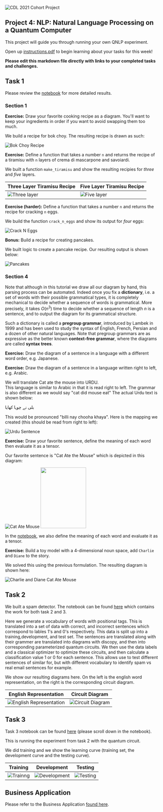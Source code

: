 ![CDL 2021 Cohort Project](../figures/CDL_logo.jpg)
## Project 4: NLP: Natural Language Processing on a Quantum Computer 

This project will guide you through running your own QNLP experiment. 

Open up [instructions.pdf](https://github.com/CDL-Quantum/CohortProject_2021/tree/main/Week4_NLP/instructions.pdf) to begin learning about your tasks for this week!

**Please edit this markdown file directly with links to your completed tasks and challenges.**

## Task 1

Please review the [notebook](./Task_1_Experiment.ipynb) for more detailed results.

### Section 1

**Exercise:** Draw your favorite cooking recipe as a diagram. You'll want to keep your ingredients in order if you want to avoid swapping them too much.

We build a recipe for bok choy. The resulting recipe is drawn as such:

![Bok Choy Recipe](./resources/bok_choy_recipe.png)

**Exercise:** Define a function that takes a number `n` and returns the recipe of a tiramisu with `n` layers of crema di mascarpone and savoiardi.

We built a function `make_tiramisu` and show the resulting recipies for *three* and *five* layers. 

| Three Layer Tiramisu Recipe | Five Layer Tiramisu Recipe |
| - | - |
| ![Three layer](./resources/tiramisu-3layers.png) | ![Five layer](./resources/tiramisu-5layers.png) | 

**Exercise (harder):** Define a function that takes a number `n` and returns the recipe for cracking `n` eggs.

We build the function `crack_n_eggs` and show its output for *four* eggs:

![Crack N Eggs](./resources/crack_n_eggs.png)

**Bonus:** Build a recipe for creating pancakes. 

We built logic to create a pancake recipe. Our resulting output is shown below: 

![Pancakes](./resources/pancakes.png)


### Section 4

Note that although in this tutorial we draw all our diagram by hand, this parsing process can be automated. Indeed once you fix a **dictionary**, i.e. a set of words with their possible grammatical types, it is completely mechanical to decide whether a sequence of words is grammatical. More precisely, it takes $O(n^3)$ time to decide whether a sequence of length $n$ is a sentence, and to output the diagram for its grammatical structure.

Such a dictionary is called a **pregroup grammar**, introduced by Lambek in 1999 and has been used to study the syntax of English, French, Persian and a dozen of other natural languages. Note that pregroup grammars are as expressive as the better known **context-free grammar**, where the diagrams are called **syntax trees**.

**Exercise:** Draw the diagram of a sentence in a language with a different word order, e.g. Japanese.

**Exercise:** Draw the diagram of a sentence in a language written right to left, e.g. Arabic.

We will translate Cat ate the mouse into URDU.  
This language is similar to Arabic in that it is read right to left. 
The grammar is also different as we would say "cat did mouse eat"
The actual Urdu text is shown below:

بلی نے چوہا کھایا

This would be pronounced "billi nay chooha khaya". Here is the mapping we created (this should be read from right to left):

![Urdu Sentence](./resources/urdu-sentence.png)

**Exercise:** Draw your favorite sentence, define the meaning of each word then evaluate it as a tensor.

Our favorite sentence is "Cat Ate the Mouse" which is depicted in this diagram:

![Cat Ate Mouse](./resources/cat-ate-mouse.png)
<img src="./resources/cat%20ate%20mouse.png" width="150" height="200">

In the [notebook](./Task_1_Experiment.ipynb), we also define the meaning of each word and evaluate it as a tensor.

**Exercise:** Build a toy model with a 4-dimensional noun space, add `Charlie` and `Diane` to the story.

We solved this using the previous formulation. The resulting diagram is shown here: 

![Charlie and Diane Cat Ate Mouse](./resources/charlie-cat-ate-diane-mouse.png)

## Task 2

We built a spam detector. The notebook can be found [here](./Task_2_and_3_QNLP_Experiment.ipynb) which contains the work for both task 2 and 3.

Here we generate a vocabulary of words with positional tags.  This is translated into a set of data with correct, and incorrect sentences which correspond to lables 1's and 0's respectively.  This data is split up into a training,development, and test set.  The sentences are translated along with their grammer are translated into diagrams with discopy, and then into corresponding parameterized quantum circuits.  We then use the data labels and  a classical optimizer to optimize these circuits, and then calculate a classification value 1 or 0 for each sentence.  This allows use to test different sentences of similar for, but with different vocabulary to identify spam vs real email sentences for example.

We show our resulting diagrams here. On the left is the english word representation, on the right is the corresponding circuit diagram. 

| English Representation | Circuit Diagram |
| - | - |
| ![English Representation](./resources/alice-flees-alice.png) | ![Circuit Diagram](./resources/alice-flees-alice-circuits.png)

## Task 3

Task 3 notebook can be found [here](./Task_2_and_3_QNLP_Experiment.ipynb) (please scroll down in the notebook).

This is running the experiment from task 2 with the quantum circuit.

We did training and we show the learning curve (training set, the development curve and the testing curve).

| Training | Development | Testing | 
| - | - | - |
| ![Trainng](./resources/training.png) | ![Development](./resources/development.png) | ![Testing](./resources/testing.png) | 


## Business Application

Please refer to the Business Application [found here](./Business_Application.md).

